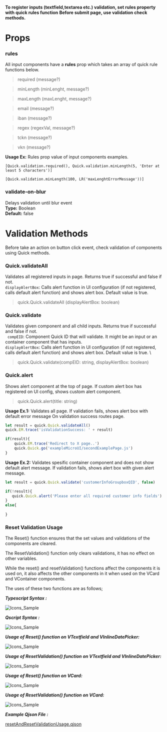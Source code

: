 **To register inputs (textfield,textarea etc.) validation, set **rules** property with quick rules function**
**Before submit page, use validation check methods.**
# Props

### rules
All input components have a **rules** prop which takes an array of quick rule functions below.

> required (message?)

> minLength (minLenght, message?)

> maxLength (maxLenght, message?)

> email (message?)

> iban (message?)

> regex (regexVal, message?)

> tckn (message?)

> vkn (message?)

**Usage Ex:**
Rules prop value of input components examples.
```
[Quick.validation.required(), Quick.validation.minLength(5, 'Enter at least 5 characters')]
```
```
[Quick.validation.minLength(100, LR('maxLenghtErrorMessage'))]
```


### validate-on-blur
Delays validation until blur event \
**Type:** Boolean \
**Default:** false



# Validation Methods
Before take an action on button click event, check validation of components using Quick methods.

### Quick.validateAll
Validates all registered inputs in page. Returns true if successful and false if not. \
`displayAlertBox`: Calls alert function in UI configuration (if not registered, calls default alert function) and shows alert box. Default value is true.

> quick.Quick.validateAll (displayAlertBox: boolean)

### Quick.validate
 Validates given component and all child inputs. Returns true if successful and false if not. \
` compEID`: Component Quick ID that will validate. It might be an input or an container component that has inputs. \
`displayAlertBox`: Calls alert function in UI configuration (if not registered, calls default alert function) and shows alert box. Default value is true. \

> quick.Quick.validate(compEID: string, displayAlertBox: boolean)


### Quick.alert
Shows alert component at the top of page. If custom alert box has registered on UI config, shows custom alert component.

> quick.Quick.alert(title: string)


**Usage Ex.1:**
Validates all page. If validation fails, shows alert box with default error message
On validation success routes page.

```js
let result = quick.Quick.validateAll()
quick.EM.trace('isValidationSuccess: ' + result)

if(result){
    quick.EM.trace('Redirect to X page..')
    quick.Quick.go('exampleMicroUI/secondExamplePage.js')
}
```

**Usage Ex.2:**
Validates spesific container component and does not show default alert message. If validation fails, shows alert box with given alert message. 

```js
let result = quick.Quick.validate('customerInfoGroupboxQID', false) 

if(!result){
   quick.Quick.alert('Please enter all required customer info fields') 
}
else{
   
}
```

### Reset Validation Usage


The Reset() function ensures that the set values and validations of the components are cleared.

The ResetValidation() function only clears validations, it has no effect on other variables.

While the reset() and resetValidation() functions affect the components it is used on, it also affects the other components in it when used on the VCard and VContainer components.

The uses of these two functions are as follows;

***Typescript Syntax :***      

![Icons_Sample](https://cdn.softtech.com.tr/ngsp-quick/nemo/dev/mdImages/resetValidation/typeSyntax.png)

***Qscript Syntax :***

![Icons_Sample](https://cdn.softtech.com.tr/ngsp-quick/nemo/dev/mdImages/resetValidation/qSyntax.png)

***Usage of Reset() function on VTextfield and VInlineDatePicker:*** 

![Icons_Sample](https://cdn.softtech.com.tr/ngsp-quick/nemo/dev/mdImages/resetValidation/ResetComponent.gif)

***Usage of ResetValidation() function on VTextfield and VInlineDatePicker:*** 

![Icons_Sample](https://cdn.softtech.com.tr/ngsp-quick/nemo/dev/mdImages/resetValidation/ResetComponentValidation.gif)

***Usage of Reset() function on VCard:***  

![Icons_Sample](https://cdn.softtech.com.tr/ngsp-quick/nemo/dev/mdImages/resetValidation/ResetCard.gif)

***Usage of ResetValidation() function on VCard:***

![Icons_Sample](https://cdn.softtech.com.tr/ngsp-quick/nemo/dev/mdImages/resetValidation/ResetCardValidation.gif)

***Example Qjson File :***



[resetAndResetValidationUsage.qjson](https://cdn.softtech.com.tr/ngsp-quick/nemo/dev/mdScripts/resetValidation/resetAndResetValidationUsage.qjson)
